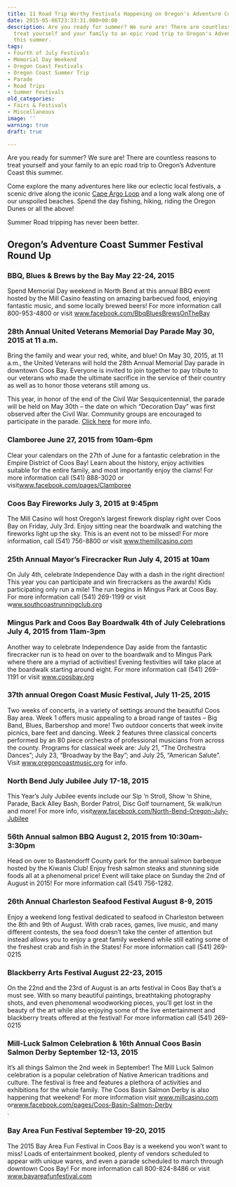 ```yaml
---
title: 11 Road Trip Worthy Festivals Happening on Oregon's Adventure Coast
date: 2015-05-06T23:33:31.000+00:00
description: Are you ready for summer? We sure are! There are countless reasons to
  treat yourself and your family to an epic road trip to Oregon's Adventure Coast
  this summer.
tags:
- Fourth of July Festivals
- Memorial Day Weekend
- Oregon Coast Festivals
- Oregon Coast Summer Trip
- Parade
- Road Trips
- Summer Festivals
old_categories:
- Fairs & Festivals
- Miscellaneous
image: ''
warning: true
draft: true

---
```

Are you ready for summer? We sure are! There are countless reasons to treat yourself and your family to an epic road trip to Oregon’s Adventure Coast this summer.

Come explore the many adventures here like our eclectic local festivals, a scenic drive along the iconic <a href="/trip-ideas/explore-the-cape-arago-beach-loop/" target="_blank">Cape Argo Loop</a> and a long walk along one of our unspoiled beaches. Spend the day fishing, hiking, riding the Oregon Dunes or all the above!

Summer Road tripping has never been better.

## Oregon’s Adventure Coast Summer Festival Round Up

### BBQ, Blues & Brews by the Bay May 22-24, 2015

Spend Memorial Day weekend in North Bend at this annual BBQ event hosted by the Mill Casino feasting on amazing barbecued food, enjoying fantastic music, and some locally brewed beers! For more information call 800-953-4800 or visit <a href="https://www.facebook.com/BbqBluesBrewsOnTheBay" target="_blank">www.facebook.com/BbqBluesBrewsOnTheBay</a>

### 28th Annual United Veterans Memorial Day Parade May 30, 2015 at 11 a.m.

Bring the family and wear your red, white, and blue! On May 30, 2015, at 11 a.m., the United Veterans will hold the 28th Annual Memorial Day parade in downtown Coos Bay. Everyone is invited to join together to pay tribute to our veterans who made the ultimate sacrifice in the service of their country as well as to honor those veterans still among us.

This year, in honor of the end of the Civil War Sesquicentennial, the parade will be held on May 30th – the date on which “Decoration Day” was first observed after the Civil War. Community groups are encouraged to participate in the parade. <a href="http://theworldlink.com/calendar/community-events/th-annual-united-veterans-memorial-day-parade/event_5a207c56-de07-11e4-a0e3-1fc328cb9190.html" target="_blank">Click here</a> for more info.

### Clamboree June 27, 2015 from 10am-6pm

Clear your calendars on the 27th of June for a fantastic celebration in the Empire District of Coos Bay! Learn about the history, enjoy activities suitable for the entire family, and most importantly enjoy the clams! For more information call (541) 888-3020 or visit<a href="https://www.facebook.com/pages/Clamboree/123517884393820" target="_blank">www.facebook.com/pages/Clamboree</a>

### Coos Bay Fireworks July 3, 2015 at 9:45pm

The Mill Casino will host Oregon’s largest firework display right over Coos Bay on Friday, July 3rd. Enjoy sitting near the boardwalk and watching the fireworks light up the sky. This is an event not to be missed! For more information, call (541) 756-8800 or visit <a href="http://www.themillcasino.com/" target="_blank">www.themillcasino.com</a>

### 25th Annual Mayor’s Firecracker Run July 4, 2015 at 10am

On July 4th, celebrate Independence Day with a dash in the right direction! This year you can participate and win firecrackers as the awards! Kids participating only run a mile! The run begins in Mingus Park at Coos Bay. For more information call (541) 269-1199 or visit w<a href="http://www.southcoastrunningclub.org/index.php/event-calendar" target="_blank">ww.southcoastrunningclub.org</a>

### Mingus Park and Coos Bay Boardwalk 4th of July Celebrations July 4, 2015 from 11am-3pm

Another way to celebrate Independence Day aside from the fantastic firecracker run is to head on over to the boardwalk and to Mingus Park where there are a myriad of activities! Evening festivities will take place at the boardwalk starting around eight. For more information call (541) 269-1191 or visit <a href="http://coosbay.org/" target="_blank">www.coosbay.org</a>

### 37th annual Oregon Coast Music Festival, July 11-25, 2015

Two weeks of concerts, in a variety of settings around the beautiful Coos Bay area. Week 1 offers music appealing to a broad range of tastes – Big Band, Blues, Barbershop and more! Two outdoor concerts that week invite picnics, bare feet and dancing. Week 2 features three classical concerts performed by an 80 piece orchestra of professional musicians from across the county. Programs for classical week are: July 21, “The Orchestra Dances”; July 23, “Broadway by the Bay”; and July 25, “American Salute”. Visit <a href="http://www.oregoncoastmusic.org/" target="_blank">www.oregoncoastmusic.org</a> for info.

### North Bend July Jubilee July 17-18, 2015

This Year’s July Jubilee events include our Sip ‘n Stroll, Show ‘n Shine, Parade, Back Alley Bash, Border Patrol, Disc Golf tournament, 5k walk/run and more! For more info, visit<a href="https://www.facebook.com/pages/North-Bend-Oregon-July-Jubilee/373301573623" target="_blank">www.facebook.com/North-Bend-Oregon-July-Jubilee</a>

### 56th Annual salmon BBQ August 2, 2015 from 10:30am-3:30pm

Head on over to Bastendorff County park for the annual salmon barbeque hosted by the Kiwanis Club! Enjoy fresh salmon steaks and stunning side foods all at a phenomenal price! Event will take place on Sunday the 2nd of August in 2015! For more information call (541) 756-1282.

### 26th Annual Charleston Seafood Festival August 8-9, 2015

Enjoy a weekend long festival dedicated to seafood in Charleston between the 8th and 9th of August. With crab races, games, live music, and many different contests, the sea food doesn’t take the center of attention but instead allows you to enjoy a great family weekend while still eating some of the freshest crab and fish in the States! For more information call (541) 269-0215

### Blackberry Arts Festival August 22-23, 2015

On the 22nd and the 23rd of August is an arts festival in Coos Bay that’s a must see. With so many beautiful paintings, breathtaking photography shots, and even phenomenal woodworking pieces, you’ll get lost in the beauty of the art while also enjoying some of the live entertainment and blackberry treats offered at the festival! For more information call (541) 269-0215

### Mill-Luck Salmon Celebration & 16th Annual Coos Basin Salmon Derby September 12-13, 2015

It’s all things Salmon the 2nd week in September! The Mill Luck Salmon celebration is a popular celebration of Native American traditions and culture. The festival is free and features a plethora of activities and exhibitions for the whole family. The Coos Basin Salmon Derby is also happening that weekend! For more information visit <a href="http://www.millcasino.com/" target="_blank">www.millcasino.com</a> or<a href="http://www.facebook.com/pages/Coos-Basin-Salmon-Derby/200180133368625" target="_blank">www.facebook.com/pages/Coos-Basin-Salmon-Derby<br /> </a>.

### Bay Area Fun Festival September 19-20, 2015

The 2015 Bay Area Fun Festival in Coos Bay is a weekend you won’t want to miss! Loads of entertainment booked, plenty of vendors scheduled to appear with unique wares, and even a parade scheduled to march through downtown Coos Bay! For more information call 800-824-8486 or visit <a href="http://www.bayareafunfestival.com/" target="_blank">www.bayareafunfestival.com</a>

 